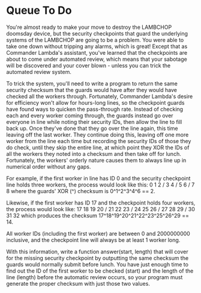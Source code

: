 # Queue To Do

You're almost ready to make your move to destroy the LAMBCHOP doomsday device, but the security checkpoints that guard the underlying systems of the LAMBCHOP are
going to be a problem. You were able to take one down without tripping any alarms, which is great! Except that as Commander Lambda's assistant, you've
learned that the checkpoints are about to come under automated review, which means that your sabotage will be discovered and your cover blown - unless you can trick
the automated review system.

To trick the system, you'll need to write a program to return the same security checksum that the guards would have after they would have checked all the workers
through. Fortunately, Commander Lambda's desire for efficiency won't allow for hours-long lines, so the checkpoint guards have found ways to quicken the
pass-through rate. Instead of checking each and every worker coming through, the guards instead go over everyone in line while noting their security IDs, then allow
the line to fill back up. Once they've done that they go over the line again, this time leaving off the last worker. They continue doing this, leaving off one
more worker from the line each time but recording the security IDs of those they do check, until they skip the entire line, at which point they XOR the IDs of all
the workers they noted into a checksum and then take off for lunch. Fortunately, the workers' orderly nature causes them to always line up in numerical order
without any gaps.

For example, if the first worker in line has ID 0 and the security checkpoint line holds three workers, the process would look like this:
0 1 2 /
3 4 / 5
6 / 7 8
where the guards' XOR (^) checksum is 0^1^2^3^4^6 == 2.

Likewise, if the first worker has ID 17 and the checkpoint holds four workers, the process would look like:
17 18 19 20 /
21 22 23 / 24
25 26 / 27 28
29 / 30 31 32
which produces the checksum 17^18^19^20^21^22^23^25^26^29 == 14.

All worker IDs (including the first worker) are between 0 and 2000000000 inclusive, and the checkpoint line will always be at least 1 worker long.

With this information, write a function answer(start, length) that will cover for the missing security checkpoint by outputting the same checksum the guards would
normally submit before lunch. You have just enough time to find out the ID of the first worker to be checked (start) and the length of the line (length) before the
automatic review occurs, so your program must generate the proper checksum with just those two values.
